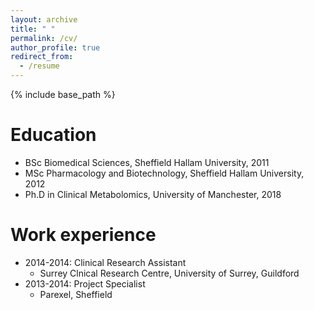```yaml
---
layout: archive
title: " "
permalink: /cv/
author_profile: true
redirect_from:
  - /resume
---
```


{% include base_path %}

Education
======
* BSc Biomedical Sciences, Sheffield Hallam University, 2011
* MSc Pharmacology and Biotechnology, Sheffield Hallam University, 2012
* Ph.D in Clinical Metabolomics, University of Manchester, 2018

Work experience
======
* 2014-2014: Clinical Research Assistant
  * Surrey Clnical Research Centre, University of Surrey, Guildford
* 2013-2014: Project Specialist
  * Parexel, Sheffield
  
